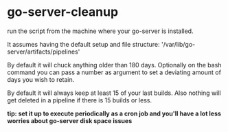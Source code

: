 # go-server-cleanup

run the script from the machine where your go-server is installed.

It assumes having the default setup and file structure:
'/var/lib/go-server/artifacts/pipelines'

By default it will chuck anything older than 180 days. Optionally on the bash command you can pass a number as argument to set a deviating amount of days you wish to retain.

By default it will always keep at least 15 of your last builds.
Also nothing will get deleted in a pipeline if there is 15 builds or less.

**tip: set it up to execute periodically as a cron job and you'll have a lot less worries about go-server disk space issues**

